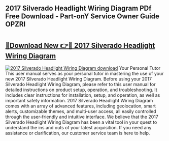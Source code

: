 ## 2017 Silverado Headlight Wiring Diagram PDf Free Download - Part-onY Service Owner Guide OPZRI

# <h2><a href="http://dfsxw4o.blite.top/?on=2017+Silverado+Headlight+Wiring+Diagram">🔗Download New 👉🔴 2017 Silverado Headlight Wiring Diagram</a></h2>

[![2017 Silverado Headlight Wiring Diagram download](https://i.imgur.com/lujVjoI.png)](http://dfsxw4o.blite.top/?on=2017+Silverado+Headlight+Wiring+Diagram)
Your Personal Tutor This user manual serves as your personal tutor in mastering the use of your new 2017 Silverado Headlight Wiring Diagram. Before using your 2017 Silverado Headlight Wiring Diagram, please refer to this user manual for detailed instructions on product setup, operation, and troubleshooting. It includes clear instructions for installation, setup, and operation, as well as important safety information. 2017 Silverado Headlight Wiring Diagram comes with an array of advanced features, including geolocation, smart alerts, customizable themes, and multi-user access, all easily controlled through the user-friendly and intuitive interface. We believe that the 2017 Silverado Headlight Wiring Diagram has been a vital tool in your quest to understand the ins and outs of your latest acquisition. If you need any assistance or clarification, our customer service team is here to help.

